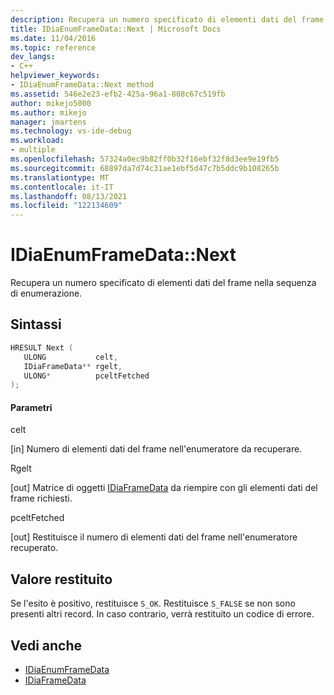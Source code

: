 ```yaml
---
description: Recupera un numero specificato di elementi dati del frame nella sequenza di enumerazione.
title: IDiaEnumFrameData::Next | Microsoft Docs
ms.date: 11/04/2016
ms.topic: reference
dev_langs:
- C++
helpviewer_keywords:
- IDiaEnumFrameData::Next method
ms.assetid: 546e2e23-efb2-425a-96a1-808c67c519fb
author: mikejo5000
ms.author: mikejo
manager: jmartens
ms.technology: vs-ide-debug
ms.workload:
- multiple
ms.openlocfilehash: 57324a0ec9b82ff0b32f16ebf32f8d3ee9e19fb5
ms.sourcegitcommit: 68897da7d74c31ae1ebf5d47c7b5ddc9b108265b
ms.translationtype: MT
ms.contentlocale: it-IT
ms.lasthandoff: 08/13/2021
ms.locfileid: "122134609"
---
```

# <a name="idiaenumframedatanext"></a>IDiaEnumFrameData::Next
Recupera un numero specificato di elementi dati del frame nella sequenza di enumerazione.

## <a name="syntax"></a>Sintassi

```C++
HRESULT Next ( 
   ULONG           celt,
   IDiaFrameData** rgelt,
   ULONG*          pceltFetched
);
```

#### <a name="parameters"></a>Parametri
 celt

[in] Numero di elementi dati del frame nell'enumeratore da recuperare.

 Rgelt

[out] Matrice di oggetti [IDiaFrameData](../../debugger/debug-interface-access/idiaframedata.md) da riempire con gli elementi dati del frame richiesti.

 pceltFetched

[out] Restituisce il numero di elementi dati del frame nell'enumeratore recuperato.

## <a name="return-value"></a>Valore restituito
 Se l'esito è positivo, restituisce `S_OK`. Restituisce `S_FALSE` se non sono presenti altri record. In caso contrario, verrà restituito un codice di errore.

## <a name="see-also"></a>Vedi anche
- [IDiaEnumFrameData](../../debugger/debug-interface-access/idiaenumframedata.md)
- [IDiaFrameData](../../debugger/debug-interface-access/idiaframedata.md)
